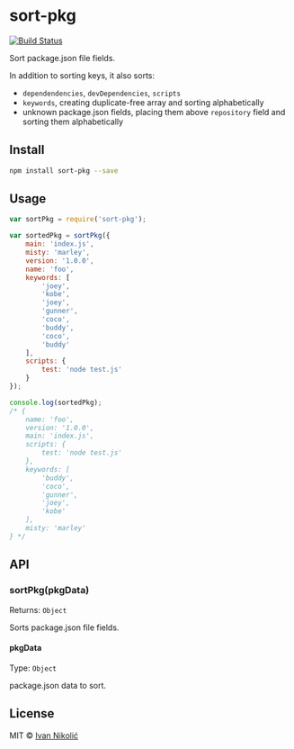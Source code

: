 # sort-pkg

[![Build Status][ci-img]][ci]

Sort package.json file fields.

In addition to sorting keys, it also sorts:

* `dependendencies`, `devDependencies`, `scripts`
* `keywords`, creating duplicate-free array and sorting alphabetically
* unknown package.json fields, placing them above `repository` field and sorting them alphabetically

## Install

```sh
npm install sort-pkg --save
```

## Usage

```js
var sortPkg = require('sort-pkg');

var sortedPkg = sortPkg({
	main: 'index.js',
	misty: 'marley',
	version: '1.0.0',
	name: 'foo',
	keywords: [
		'joey',
		'kobe',
		'joey',
		'gunner',
		'coco',
		'buddy',
		'coco',
		'buddy'
	],
	scripts: {
		test: 'node test.js'
	}
});

console.log(sortedPkg);
/* {
	name: 'foo',
	version: '1.0.0',
	main: 'index.js',
	scripts: {
		test: 'node test.js'
	},
	keywords: [
		'buddy',
		'coco',
		'gunner',
		'joey',
		'kobe'
	],
	misty: 'marley'
} */
```

## API

### sortPkg(pkgData)

Returns: `Object`

Sorts package.json file fields.

#### pkgData

Type: `Object`

package.json data to sort.

## License

MIT © [Ivan Nikolić](http://ivannikolic.com)

[ci]: https://travis-ci.org/niksy/sort-pkg
[ci-img]: https://img.shields.io/travis/niksy/sort-pkg.svg
